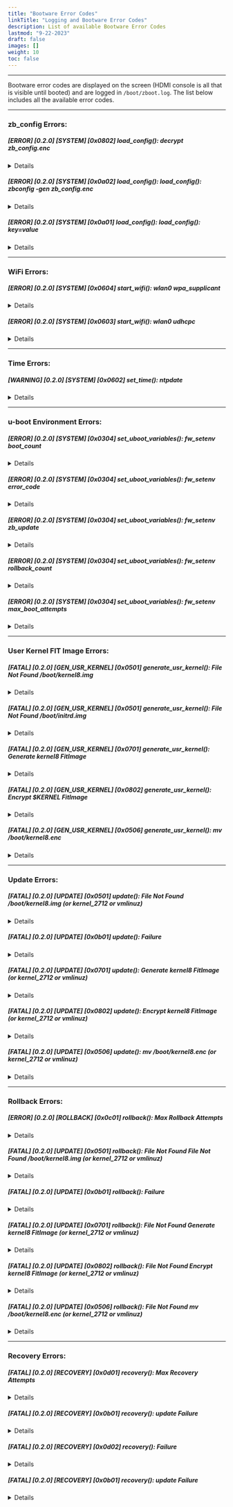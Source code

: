 ```yaml
---
title: "Bootware Error Codes"
linkTitle: "Logging and Bootware Error Codes"
description: List of available Bootware Error Codes
lastmod: "9-22-2023"
draft: false
images: []
weight: 10
toc: false
---
```


-----

Bootware error codes are displayed on the screen (HDMI console is all that is visible until booted) and are logged in `/boot/zboot.log`. The list below includes all the available error codes. 

-----
### **zb_config Errors:**

##### [ERROR] [0.2.0] [SYSTEM] [0x0802] load_config(): decrypt zb_config.enc
<details>

<summary>Details</summary>

Description: Failed to decrypt zb_config.enc

Cause: Corrupted zb_config.enc

</details>

##### [ERROR] [0.2.0] [SYSTEM] [0x0a02] load_config(): load_config(): zbconfig -gen zb_config.enc
<details>

<summary>Details</summary>

Description: Failed to generate zb_config.enc

Cause: Error writing to /boot/zb_config.enc

</details>
  
##### [ERROR] [0.2.0] [SYSTEM] [0x0a01] load_config(): load_config(): key=value
<details>

<summary>Details</summary>

Description: Unable to parse zb_config.enc

Cause: Corrupted zb_config.enc

</details>

-----
### **WiFi Errors:**

##### [ERROR] [0.2.0] [SYSTEM] [0x0604] start_wifi(): wlan0 wpa_supplicant
<details>

<summary>Details</summary>


Description: Failed to start wpa supplicant

Cause: Corrupted zb_config.enc

</details>

##### [ERROR] [0.2.0] [SYSTEM] [0x0603] start_wifi(): wlan0 udhcpc
<details>

<summary>Details</summary>

Description: Failed to get IP

Cause: Unable to connect to WiFi/Incorrect SSID/Credentials

</details>

-----
### **Time Errors:**

##### [WARNING] [0.2.0] [SYSTEM] [0x0602] set_time(): ntpdate
<details>

<summary>Details</summary>

Description: Failed to Sync Time

Cause: No network connectivity

</details>

-----
### **u-boot Environment Errors:**

##### [ERROR] [0.2.0] [SYSTEM] [0x0304] set_uboot_variables(): fw_setenv boot_count
<details>

<summary>Details</summary>

Description: Failed to write boot_count environment variable

Cause: Unable to write to /boot/uboot.env

</details>

##### [ERROR] [0.2.0] [SYSTEM] [0x0304] set_uboot_variables(): fw_setenv error_code
<details>

<summary>Details</summary>

Description: Failed to write error_code environment variable

Cause: Unable to write to /boot/uboot.env

</details>

##### [ERROR] [0.2.0] [SYSTEM] [0x0304] set_uboot_variables(): fw_setenv zb_update
<details>

<summary>Details</summary>

Description: Failed to write zb_update environment variable

Cause: Unable to write to /boot/uboot.env

</details>

##### [ERROR] [0.2.0] [SYSTEM] [0x0304] set_uboot_variables(): fw_setenv rollback_count
<details>

<summary>Details</summary>

Description: Failed to write rollback_count environment variable

Cause: Unable to write to /boot/uboot.env

</details>

##### [ERROR] [0.2.0] [SYSTEM] [0x0304] set_uboot_variables(): fw_setenv max_boot_attempts
<details>

<summary>Details</summary>

Description: Failed to write max_boot_attempts environment variable

Cause: Unable to write to /boot/uboot.env

</details>

-----
### **User Kernel FIT Image Errors:**

##### [FATAL] [0.2.0] [GEN_USR_KERNEL] [0x0501] generate_usr_kernel(): File Not Found /boot/kernel8.img
<details>

<summary>Details</summary>

Description: /boot/kernel8.img not found

</details>

##### [FATAL] [0.2.0] [GEN_USR_KERNEL] [0x0501] generate_usr_kernel(): File Not Found /boot/initrd.img
<details>

<summary>Details</summary>

Description: /boot/initrd.img not found

</details>

##### [FATAL] [0.2.0] [GEN_USR_KERNEL] [0x0701] generate_usr_kernel(): Generate kernel8 FitImage
<details>

<summary>Details</summary>

Description: Failed to generate kernel8 FitImage

</details>

##### [FATAL] [0.2.0] [GEN_USR_KERNEL] [0x0802] generate_usr_kernel(): Encrypt $KERNEL FitImage
<details>

<summary>Details</summary>

Description: Failed to encrypt kernel8 FitImage (or kernel_2712 or vmlinuz)

</details>

##### [FATAL] [0.2.0] [GEN_USR_KERNEL] [0x0506] generate_usr_kernel(): mv /boot/kernel8.enc
<details>

<summary>Details</summary>

Description: Failed to move kernel8.enc to /boot/kernel8.enc (or kernel_2712 or vmlinuz)

Cause: Unable to write to /boot/kernel8.enc

</details>

-----
### **Update Errors:**

##### [FATAL] [0.2.0] [UPDATE] [0x0501] update(): File Not Found /boot/kernel8.img (or kernel_2712 or vmlinuz)
<details>

<summary>Details</summary>

Description: /boot/kernel8.img not found (or kernel_2712 or vmlinuz)

</details>

##### [FATAL] [0.2.0] [UPDATE] [0x0b01] update(): Failure
<details>

<summary>Details</summary>

Description: Unexpected ZBoot Update Failure

</details>

##### [FATAL] [0.2.0] [UPDATE] [0x0701] update(): Generate kernel8 FitImage (or kernel_2712 or vmlinuz)
<details>

<summary>Details</summary>

Description: Failed to generate kernel8 FitImage (or kernel_2712 or vmlinuz)

</details>

##### [FATAL] [0.2.0] [UPDATE] [0x0802] update(): Encrypt kernel8 FitImage (or kernel_2712 or vmlinuz)
<details>

<summary>Details</summary>

Description: Failed to encrypt kernel8 FitImage (or kernel_2712 or vmlinuz)

</details>

##### [FATAL] [0.2.0] [UPDATE] [0x0506] update(): mv /boot/kernel8.enc (or kernel_2712 or vmlinuz)
<details>

<summary>Details</summary>

Description: Failed to move kernel8.enc to /boot/kernel8.enc

Cause: Unable to write to /boot/kernel8.enc

</details>

-----
### **Rollback Errors:**

##### [ERROR] [0.2.0] [ROLLBACK] [0x0c01] rollback(): Max Rollback Attempts
<details>

<summary>Details</summary>

Description: Maximum rollback attempts exceeded

</details>

##### [FATAL] [0.2.0] [UPDATE] [0x0501] rollback(): File Not Found File Not Found /boot/kernel8.img (or kernel_2712 or vmlinuz)
<details>

<summary>Details</summary>

Description: /boot/kernel8.img not found

</details>

##### [FATAL] [0.2.0] [UPDATE] [0x0b01] rollback(): Failure
<details>

<summary>Details</summary>

Description: Unexpected Rollback Failure

</details>

##### [FATAL] [0.2.0] [UPDATE] [0x0701] rollback(): File Not Found Generate kernel8 FitImage (or kernel_2712 or vmlinuz)
<details>

<summary>Details</summary>

Description: Failed to generate kernel8 FitImage

</details>

##### [FATAL] [0.2.0] [UPDATE] [0x0802] rollback(): File Not Found Encrypt kernel8 FitImage (or kernel_2712 or vmlinuz)
<details>

<summary>Details</summary>

Description: Failed to encrypt kernel8 FitImage

</details>

##### [FATAL] [0.2.0] [UPDATE] [0x0506] rollback(): File Not Found mv /boot/kernel8.enc (or kernel_2712 or vmlinuz)
<details>

<summary>Details</summary>

Description: Failed to move kernel8.enc to /boot/kernel8.enc

Cause: Unable to write to /boot/kernel8.enc

</details>

-----
### **Recovery Errors:**

##### [FATAL] [0.2.0] [RECOVERY] [0x0d01] recovery(): Max Recovery Attempts
<details>

<summary>Details</summary>

Description: Maximum recovery attempts exceeded

</details>

##### [FATAL] [0.2.0] [RECOVERY] [0x0b01] recovery(): update Failure
<details>

<summary>Details</summary>

Description: Unexpected Recovery Update Failure

</details>

##### [FATAL] [0.2.0] [RECOVERY] [0x0d02] recovery(): Failure
<details>

<summary>Details</summary>

Description: Unexpected Recovery Failure

</details>

##### [FATAL] [0.2.0] [RECOVERY] [0x0b01] recovery(): update Failure
<details>

<summary>Details</summary>

Description: Unexpected Recovery Update Failure

</details>

